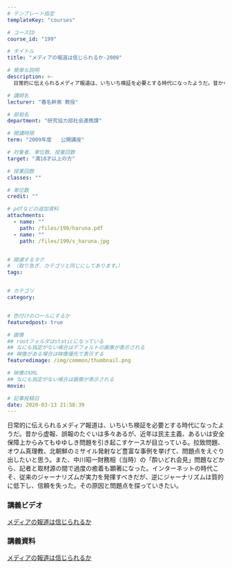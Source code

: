 ```yaml
---
# テンプレート指定
templateKey: "courses"

# コースID
course_id: "199"

# タイトル
title: "メディアの報道は信じられるか-2009"

# 簡単な説明
description: >-
  日常的に伝えられるメディア報道は、いちいち検証を必要とする時代になったようだ。昔から虚報、誤報のたぐいは多々あるが、近年は民主主義、あるいは安全保障上からみてもゆゆしき問題を引き起こすケースが目立って...

# 講師名
lecturer: "春名幹男 教授"

# 部局名
department: "研究協力部社会連携課"

# 開講時限
term: "2009年度	公開講座"

# 対象者、単位数、授業回数
target: "満18才以上の方"

# 授業回数
classes: ""

# 単位数
credit: ""

# pdfなどの追加資料
attachments: 
  - name: "" 
    path: /files/199/haruna.pdf
  - name: "" 
    path: /files/199/s_haruna.jpg


# 関連するタグ
# （取り急ぎ、カテゴリと同じにしてあります。）
tags:


# カテゴリ
category:


# 色付けのロールにするか
featuredpost: true

# 画像
## rootフォルダはstaticになっている
## なにも指定がない場合はデフォルトの画像が表示される
## 映像がある場合は映像優先で表示する
featuredimage: /img/common/thumbnail.png

# 映像のURL
## なにも指定がない場合は画像が表示される
movie: 

# 記事投稿日
date: 2020-03-13 21:58:39
---
```



日常的に伝えられるメディア報道は、いちいち検証を必要とする時代になったようだ。昔から虚報、誤報のたぐいは多々あるが、近年は民主主義、あるいは安全保障上からみてもゆゆしき問題を引き起こすケースが目立っている。拉致問題、オウム真理教、北朝鮮のミサイル発射など豊富な事例を挙げて、問題点をえぐり出したいと思う。また、中川昭一財務相（当時）の「酔いどれ会見」問題などから、記者と取材源の間で過度の癒着も顕著になった。インターネットの時代こそ、従来のジャーナリズムが実力を発揮すべきだが、逆にジャーナリズムは質的に低下し、信頼を失った。その原因と問題点を探っていきたい。














### 講義ビデオ

[メディアの報道は信じられるか](https://nuvideo.media.nagoya-u.ac.jp/embed/b1df95e74d75135b7afde897f1b17e6cd329fe00)

### 講義資料

[メディアの報道は信じられるか](/files/199/haruna.pdf) 








